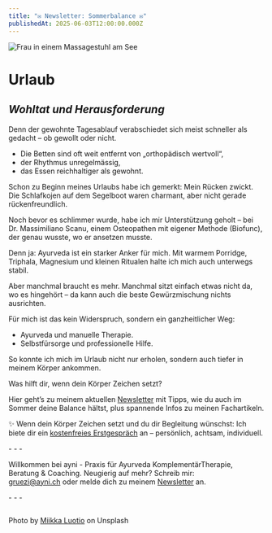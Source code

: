 ```yaml
---
title: "✉️ Newsletter: Sommerbalance ✉️"
publishedAt: 2025-06-03T12:00:00.000Z
---
```

![Frau in einem Massagestuhl am See](/images/5_2_1_sommer_selfmassage.png "Frau in einem Massagestuhl am See")

# Urlaub

## *Wohltat und Herausforderung*

Denn der gewohnte Tagesablauf verabschiedet sich meist schneller als gedacht – ob gewollt oder nicht.

* Die Betten sind oft weit entfernt von „orthopädisch wertvoll“,
* der Rhythmus unregelmässig,
* das Essen reichhaltiger als gewohnt.

Schon zu Beginn meines Urlaubs habe ich gemerkt: Mein Rücken zwickt.
Die Schlafkojen auf dem Segelboot waren charmant, aber nicht gerade rückenfreundlich.

Noch bevor es schlimmer wurde, habe ich mir Unterstützung geholt – bei Dr. Massimiliano Scanu, einem Osteopathen mit eigener Methode (Biofunc), der genau wusste, wo er ansetzen musste.

Denn ja: Ayurveda ist ein starker Anker für mich.
Mit warmem Porridge, Triphala, Magnesium und kleinen Ritualen halte ich mich auch unterwegs stabil.

Aber manchmal braucht es mehr.
Manchmal sitzt einfach etwas nicht da, wo es hingehört – da kann auch die beste Gewürzmischung nichts ausrichten.

Für mich ist das kein Widerspruch, sondern ein ganzheitlicher Weg:

* Ayurveda und manuelle Therapie.
* Selbstfürsorge und professionelle Hilfe.

So konnte ich mich im Urlaub nicht nur erholen, sondern auch tiefer in meinem Körper ankommen.

Was hilft dir, wenn dein Körper Zeichen setzt?

Hier geht’s zu meinem aktuellen [Newsletter](https://sh1.sendinblue.com/vxygy6939pfe.html?t=1751293115) mit Tipps, wie du auch im Sommer deine Balance hältst, plus spannende Infos zu meinen Fachartikeln.[](https://lnkd.in/dA9UHyYf)

[](https://lnkd.in/gYQw9KEU)
✨ Wenn dein Körper Zeichen setzt und du dir Begleitung wünschst:
Ich biete dir ein [kostenfreies Erstgespräch](https://app.healthadvisor.ch/bookings/ea78fca9028a430ea120ea2c10420468) an – persönlich, achtsam, individuell.

\- - -

Willkommen bei ayni - Praxis für Ayurveda KomplementärTherapie, Beratung & Coaching. Neugierig auf mehr? Schreib mir: [gruezi@ayni.ch](mailto:gruezi@ayni.ch) oder melde dich zu meinem [Newsletter](<>) an.

\- - -

![]()

Photo by [Miikka Luotio](https://unsplash.com/photos/woman-in-white-hijab-sitting-on-black-and-pink-chair-near-body-of-water-during-daytime-EGY-1xM2HsI) on Unsplash
